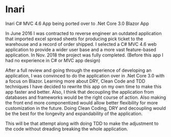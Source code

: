 # Inari
Inari C# MVC 4.6 App being ported over to .Net Core 3.0 Blazor App

In June 2016 I was contracted to reverse engineer an outdated application that imported excel spread sheets for producing pick ticket to the warehouse and a record of order shipped. I selected a C# MVC 4.6 web application to provide a wider user base and a more vast feature-based application. In Nov. 2018 the project was fully completed. (Before this app I had no experience in C# or MVC app design)

After a full review and going through the experience of developing an application, I was convinced to do the application over in .Net Core 3.0 with a focus on Blazor. Learning more about DRY, Clean Code and TDD techniques I have decided to rewrite this app on my own time to make this app faster and better. Also, I think that decoupling the application from databases and frameworks would be the right course of action. Also making the front end more componentized would allow better flexibility for more customization in the future. Doing Clean Coding, DRY and decoupling would be the best for the longevity and expandability of the application.

This will be that attempt along with doing TDD to make the adjustment to the code without dreading breaking the whole application.
